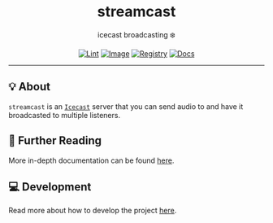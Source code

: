 <h1 align="center">streamcast</h1>

<div align="center">

icecast broadcasting ❄️

[![Lint](https://github.com/radio-aktywne/app-streamcast/actions/workflows/lint.yaml/badge.svg)](https://github.com/radio-aktywne/app-streamcast/actions/workflows/lint.yaml)
[![Image](https://github.com/radio-aktywne/app-streamcast/actions/workflows/image.yaml/badge.svg)](https://github.com/radio-aktywne/app-streamcast/actions/workflows/image.yaml)
[![Registry](https://github.com/radio-aktywne/app-streamcast/actions/workflows/registry.yaml/badge.svg)](https://github.com/radio-aktywne/app-streamcast/actions/workflows/registry.yaml)
[![Docs](https://github.com/radio-aktywne/app-streamcast/actions/workflows/docs.yaml/badge.svg)](https://github.com/radio-aktywne/app-streamcast/actions/workflows/docs.yaml)

</div>

---

## 💡 About

`streamcast` is an [`Icecast`](https://icecast.org) server
that you can send audio to and have it broadcasted to multiple listeners.

## 📄 Further Reading

More in-depth documentation can be found
[here](https://radio-aktywne.github.io/app-streamcast).

## 💻 Development

Read more about how to develop the project
[here](https://github.com/radio-aktywne/app-streamcast/blob/main/CONTRIBUTING.md).
